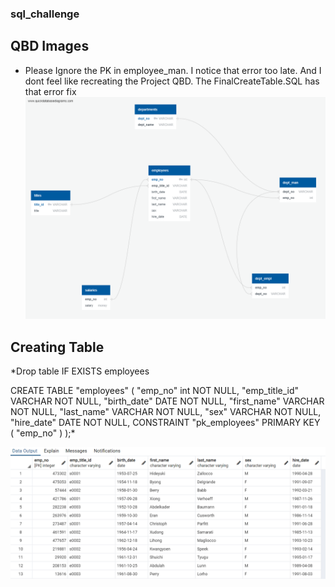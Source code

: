 ### sql_challenge


## QBD Images
* Please Ignore the PK in employee_man. I notice that error too late. And I dont feel like recreating the Project QBD. The FinalCreateTable.SQL has that error fix
![Visual](Images/FinalQBD.png)

## Creating Table

*Drop table IF EXISTS employees

CREATE TABLE "employees" (
    "emp_no" int   NOT NULL,
    "emp_title_id" VARCHAR   NOT NULL,
    "birth_date" DATE   NOT NULL,
    "first_name" VARCHAR   NOT NULL,
    "last_name" VARCHAR   NOT NULL,
    "sex" VARCHAR   NOT NULL,
    "hire_date" DATE   NOT NULL,
    CONSTRAINT "pk_employees" PRIMARY KEY (
        "emp_no"
     )
);*

![Employee](Images/employee.png)

